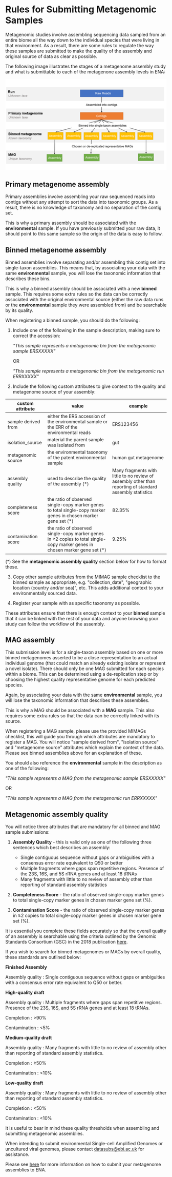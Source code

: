 # Rules for Submitting Metagenomic Samples

Metagenomic studies involve assembling sequencing data sampled from an entire biome all the way down to the individual species that were living in that environment. As a result, there are some rules to regulate the way these samples are submitted to make the quality of the assembly and original source of data as clear as possible.

The following image illustrates the stages of a metagenome assembly study and what is submittable to each of the metagenone assembly levels in ENA:

![Metagenome assembly levels](images/metagenomes.png)

## Primary metagenome assembly

Primary assemblies involve assembling your raw sequenced reads into contigs without any attempt to sort the data into taxonomic groups. As a result, there is no knowledge of taxonomy and no separation of the contig set.

This is why a primary assembly should be associated with the **environmental** sample. If you have previously submitted your raw data, it should point to this same sample so the origin of the data is easy to follow.

## Binned metagenome assembly

Binned assemblies involve separating and/or assembling this contig set into single-taxon assemblies. This means that, by associating your data with the same **environmental** sample, you will lose the taxonomic information that describes these bins.

This is why a binned assembly should be associated with a new **binned** sample. This requires some extra rules so the data can be correctly associated with the original environmental source (either the raw data runs or the **environmental** sample they were assembled from) and be searchable by its quality.

When registering a binned sample, you should do the following:

1. Include one of the following in the sample description, making sure to correct the accession:

    *"This sample represents a metagenomic bin from the metagenomic sample ERSXXXXX"*

    OR

    *"This sample represents a metagenomic bin from the metagenomic run ERRXXXXX"*

2. Include the following custom attributes to give context to the quality and metagenome source of your assembly:


| custom attribute    | value                                                                                                                       | example                                                                                                  |
|---------------------|-----------------------------------------------------------------------------------------------------------------------------|----------------------------------------------------------------------------------------------------------|
| sample derived from | either the ERS accession of the environmental sample or the ERR of the environmental reads                                  | ERS123456                                                                                                |
| isolation_source    | material the parent sample was isolated from                                                                                | gut                                                                                                      |
| metagenomic source  | the environmental taxonomy of the patent environmental sample                                                               | human gut metagenome                                                                                     |
| assembly quality    | used to describe the quality of the assembly (*)                                                                            | Many fragments with little to no review of assembly other than reporting of standard assembly statistics |
| completeness score  | the ratio of observed single-copy marker genes to total single-copy marker genes in chosen marker gene set  (*)             | 82.35%                                                                                                   |
| contamination score | the ratio of observed single-copy marker genes in ≥2 copies to total single-copy marker genes in chosen marker gene set (*) | 9.25%                                                                                                    |

(*) See the **metagenomic assembly quality** section below for how to format these.

3. Copy other sample attributes from the MIMAG sample checklist to the binned sample as appropriate, e.g. "collection_date", "geographic location (country and/or sea)", etc. This adds additional context to your environmentally sourced data.

4. Register your sample with as specific taxonomy as possible.

These attributes ensure that there is enough context to your **binned** sample that it can be linked with the rest of your data and anyone browsing your study can follow the workflow of the assembly.

## MAG assembly

This submission level is for a single-taxon assembly based on one or more binned metagenomes asserted to be a close representation to an actual individual genome (that could match an already existing isolate or represent a novel isolate).
There should only be one MAG submitted for each species within a biome. This can be determined using a de-replication step or by choosing the highest quality representative genome for each predicted species.

Again, by associating your data with the same **environmental** sample, you will lose the  taxonomic information that describes these assemblies.

This is why a MAG should be associated with a **MAG** sample. This also requires some extra rules so that the data can be correctly linked with its source.

When registering a MAG sample, please use the provided MIMAGs checklist, this will guide you through which attributes are mandatory to register a MAG.
You will notice "sample derived from", "isolation source" and "metagenome source" attributes which explain the context of the data. Please see binned assemblies above for an explanation of these.

You should also reference the **environmental** sample in the description as one of the following:

*"This sample represents a MAG from the metagenomic sample ERSXXXXX"*

OR 

*"This sample represents a MAG from the metagenomic run ERRXXXXX"*

## Metagenomic assembly quality

You will notice three attributes that are mandatory for all binned and MAG sample submissions:

1. **Assembly Quality** - this is valid only as one of the following three sentences which best describes an assembly:
    - Single contiguous sequence without gaps or ambiguities with a consensus error rate equivalent to Q50 or better
    - Multiple fragments where gaps span repetitive regions. Presence of the 23S, 16S, and 5S rRNA genes and at least 18 tRNAs
    - Many fragments with little to no review of assembly other than reporting of standard assembly statistics

2. **Completeness Score** - the ratio of observed single-copy marker genes to total single-copy marker genes 
in chosen marker gene set (%).

3. **Contamination Score** - the ratio of observed single-copy marker genes in ≥2 copies to total single-copy 
marker genes in chosen marker gene set (%).

It is essential you complete these fields accurately so that the overall quality of an assembly is searchable using the criteria outlined by the Genomic Standards Consortium (GSC) in the 2018 publication [here](https://www.nature.com/articles/nbt.3893#t1 ).

If you wish to search for binned metagenomes or MAGs by overall quality, these standards are outlined below:


**Finished Assembly**

Assembly quality : Single contiguous sequence without gaps or ambiguities with a consensus error rate equivalent to Q50 or better.


**High-quality draft**

Assembly quality : Multiple fragments where gaps span repetitive regions. Presence of the 23S, 16S, and 5S rRNA genes and at least 18 tRNAs.

Completion : >90%

Contamination : <5%


**Medium-quality draft**

Assembly quality : Many fragments with little to no review of assembly other than reporting of standard assembly statistics.

Completion : ≥50%

Contamination : <10%


**Low-quality draft**

Assembly quality : Many fragments with little to no review of assembly other than reporting of standard assembly statistics.

Completion : <50%

Contamination : <10%


It is useful to bear in mind these quality thresholds when assembling and submitting metagenomic assemblies.


When intending to submit environmental Single-cell Amplified Genomes or uncultured viral genomes, please contact datasubs@ebi.ac.uk for assistance.

Please see [here](cli_07.html) for more information on how to submit your metagenome assemblies to ENA.





